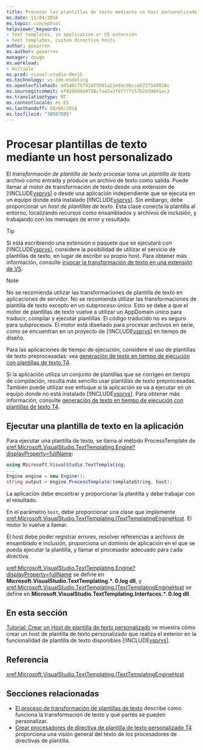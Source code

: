 ```yaml
---
title: Procesar las plantillas de texto mediante un host personalizado
ms.date: 11/04/2016
ms.topic: conceptual
helpviewer_keywords:
- text templates, in application or VS extension
- text templates, custom directive hosts
author: gewarren
ms.author: gewarren
manager: douge
ms.workload:
- multiple
ms.prod: visual-studio-dev15
ms.technology: vs-ide-modeling
ms.openlocfilehash: e4546c75f424f5091a22e9acd6cceb72f5d8038c
ms.sourcegitcommit: ef828606e9758c7a42a2f0f777c57b2d39041ac3
ms.translationtype: MT
ms.contentlocale: es-ES
ms.lasthandoff: 08/06/2018
ms.locfileid: "39567095"
---
```

# <a name="process-text-templates-by-using-a-custom-host"></a>Procesar plantillas de texto mediante un host personalizado

El *transformación de plantilla de texto* procesar toma un *plantilla de texto* archivo como entrada y produce un archivo de texto como salida. Puede llamar al motor de transformación de texto desde una extensión de [!INCLUDE[vsprvs](../code-quality/includes/vsprvs_md.md)] o desde una aplicación independiente que se ejecuta en un equipo donde está instalado [!INCLUDE[vsprvs](../code-quality/includes/vsprvs_md.md)]. Sin embargo, debe proporcionar un *host de plantillas de texto*. Esta clase conecta la plantilla al entorno, localizando recursos como ensamblados y archivos de inclusión, y trabajando con los mensajes de error y resultado.

> [!TIP]
> Si está escribiendo una extensión o paquete que se ejecutará con [!INCLUDE[vsprvs](../code-quality/includes/vsprvs_md.md)], considere la posibilidad de utilizar el servicio de plantillas de texto, en lugar de escribir su propio host. Para obtener más información, consulte [invocar la transformación de texto en una extensión de VS](../modeling/invoking-text-transformation-in-a-vs-extension.md).

> [!NOTE]
> No se recomienda utilizar las transformaciones de plantilla de texto en aplicaciones de servidor. No se recomienda utilizar las transformaciones de plantilla de texto excepto en un subproceso único. Esto se debe a que el motor de plantillas de texto vuelve a utilizar un AppDomain único para traducir, compilar y ejecutar plantillas. El código traducido no es seguro para subprocesos. El motor está diseñado para procesar archivos en serie, como se encuentran en un proyecto de [!INCLUDE[vsprvs](../code-quality/includes/vsprvs_md.md)] en tiempo de diseño.
>
> Para las aplicaciones de tiempo de ejecución, considere el uso de plantillas de texto preprocesadas: vea [generación de texto en tiempo de ejecución con plantillas de texto T4](../modeling/run-time-text-generation-with-t4-text-templates.md).

Si la aplicación utiliza un conjunto de plantillas que se corrigen en tiempo de compilación, resulta más sencillo usar plantillas de texto preprocesadas. También puede utilizar ese enfoque si la aplicación se va a ejecutar en un equipo donde no está instalado [!INCLUDE[vsprvs](../code-quality/includes/vsprvs_md.md)]. Para obtener más información, consulte [generación de texto en tiempo de ejecución con plantillas de texto T4](../modeling/run-time-text-generation-with-t4-text-templates.md).

## <a name="execute-a-text-template-in-your-application"></a>Ejecutar una plantilla de texto en la aplicación

Para ejecutar una plantilla de texto, se llama al método ProcessTemplate de <xref:Microsoft.VisualStudio.TextTemplating.Engine?displayProperty=fullName>:

```csharp
using Microsoft.VisualStudio.TextTemplating;
...
Engine engine = new Engine();
string output = engine.ProcessTemplate(templateString, host);
```

 La aplicación debe encontrar y proporcionar la plantilla y debe trabajar con el resultado.

 En el parámetro `host`, debe proporcionar una clase que implemente <xref:Microsoft.VisualStudio.TextTemplating.ITextTemplatingEngineHost>. El motor lo vuelve a llamar.

 El host debe poder registrar errores, resolver referencias a archivos de ensamblado e inclusión, proporciona un dominio de aplicación en el que se pueda ejecutar la plantilla, y llamar el procesador adecuado para cada directiva.

 <xref:Microsoft.VisualStudio.TextTemplating.Engine?displayProperty=fullName> se define en **Microsoft.VisualStudio.TextTemplating.\*. 0.log dll**, y <xref:Microsoft.VisualStudio.TextTemplating.ITextTemplatingEngineHost> se define en **Microsoft.VisualStudio.TextTemplating.Interfaces.\*. 0.log dll**.

## <a name="in-this-section"></a>En esta sección
 [Tutorial: Crear un Host de plantilla de texto personalizado](../modeling/walkthrough-creating-a-custom-text-template-host.md) se muestra cómo crear un host de plantilla de texto personalizado que realiza el exterior en la funcionalidad de plantilla de texto disponibles [!INCLUDE[vsprvs](../code-quality/includes/vsprvs_md.md)].

## <a name="reference"></a>Referencia
 <xref:Microsoft.VisualStudio.TextTemplating.ITextTemplatingEngineHost>

## <a name="related-sections"></a>Secciones relacionadas

- [El proceso de transformación de plantillas de texto](../modeling/the-text-template-transformation-process.md) describe cómo funciona la transformación de texto y qué partes se pueden personalizar.
- [Crear procesadores de directiva de plantilla de texto personalizado T4](../modeling/creating-custom-t4-text-template-directive-processors.md) proporciona una visión general del texto de los procesadores de directivas de plantilla.